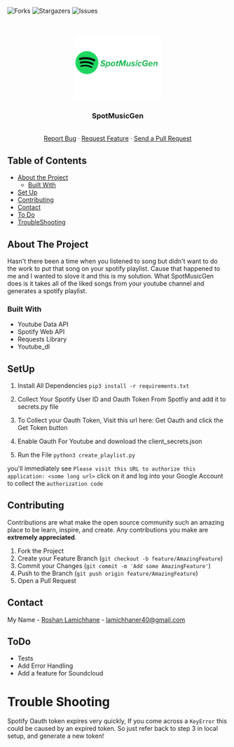 ![Forks][forks-shield]
![Stargazers][stars-shield]
![Issues][issues-shield]

<br />
<p align="center">
  <a href="https://github.com/roshanlam/ReadMeTemplate/">
    <img src="./logo.png" alt="Logo" width="200" height="150">
  </a>

  <h3 align="center">SpotMusicGen</h3>

  <p align="center">

  <br />
   <a href="https://github.com/roshanlam/SpotMusicGen/issues">Report Bug</a>
    ·
   <a href="https://github.com/roshanlam/SpotMusicGen/issues">Request Feature</a>
    ·
   <a href="https://github.com/roshanlam/SpotMusicGen/pulls">Send a Pull Request</a>
  </p>
</p>



<!-- TABLE OF CONTENTS -->
## Table of Contents

* [About the Project](#about-the-project)
  * [Built With](#built-with)
* [Set Up](#setup)
* [Contributing](#contributing)
* [Contact](#contact)
* [To Do](#todo)
* [TroubleShooting](#Trouble-shooting)


<!-- ABOUT THE PROJECT -->
## About The Project

Hasn't there been a time when you listened to song but didn't want to do the work to put that song on your spotify playlist. Cause that happened to me and I wanted to slove it and this is my solution. What SpotMusicGen does is it takes all of the liked songs from your youtube channel and generates a spotify playlist.


### Built With
* Youtube Data API 
* Spotify Web API
* Requests Library 
* Youtube_dl 


## SetUp

1. Install All Dependencies
   `pip3 install -r requirements.txt`
   
2. Collect Your Spotify User ID and Oauth Token From Spotfiy and add it to secrets.py file

3. To Collect your Oauth Token, Visit this url here: Get Oauth and click the Get Token button

4. Enable Oauth For Youtube and download the client_secrets.json

5. Run the File
    `python3 create_playlist.py`

you'll immediately see `Please visit this URL to authorize this application: <some long url>`
click on it and log into your Google Account to collect the `authorization code`


## Contributing

Contributions are what make the open source community such an amazing place to be learn, inspire, and create. Any contributions you make are **extremely appreciated**.

1. Fork the Project
2. Create your Feature Branch (`git checkout -b feature/AmazingFeature`)
3. Commit your Changes (`git commit -m 'Add some AmazingFeature'`)
4. Push to the Branch (`git push origin feature/AmazingFeature`)
5. Open a Pull Request


## Contact

My Name - [Roshan Lamichhane](https://twitter.com/roshancode) - lamichhaner40@gmail.com

## ToDo
* Tests
* Add Error Handling
* Add a feature for Soundcloud

# Trouble Shooting
Spotify Oauth token expires very quickly, If you come across a `KeyError` this could be caused by an expired token. So just refer back to step 3 in local setup, and generate a new token!



[issues-shield]:https://img.shields.io/github/issues/roshanlam/SpotMusicGen?style=for-the-badge
[stars-shield]: https://img.shields.io/github/stars/roshanlam/SpotMusicGen?style=for-the-badge
[forks-shield]: https://img.shields.io/github/forks/roshanlam/SpotMusicGen?style=for-the-badge
